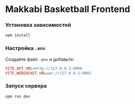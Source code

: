 # Makkabi Basketball Frontend

### Установка зависимостей
```bash
npm install
```

### Настройка `.env`
Создайте файл `.env` и добавьте:
```ini
VITE_API_URL=http://127.0.0.1:8000
VITE_WEBSOCKET_URL=ws://127.0.0.1:8001
```


### Запуск сервера
```bash
npm run dev
```
